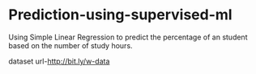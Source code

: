 # Prediction-using-supervised-ml

Using Simple Linear Regression to predict the percentage of an student based on the number of study hours.

dataset url-http://bit.ly/w-data
